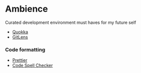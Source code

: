 # Ambience
Curated development environment must haves for my future self


- [Quokka](https://marketplace.visualstudio.com/items?itemName=WallabyJs.quokka-vscode)
- [GitLens](https://marketplace.visualstudio.com/items?itemName=eamodio.gitlens)


### Code formatting

- [Prettier](https://marketplace.visualstudio.com/items?itemName=esbenp.prettier-vscode)
- [Code Spell Checker](https://marketplace.visualstudio.com/items?itemName=streetsidesoftware.code-spell-checker)
